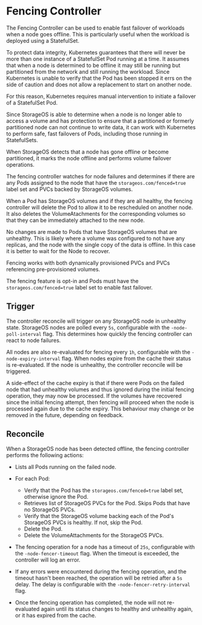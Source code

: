 # Fencing Controller

The Fencing Controller can be used to enable fast failover of workloads when a
node goes offline.  This is particularly useful when the workload is deployed
using a StatefulSet.

To protect data integrity, Kubernetes guarantees that there will never be more
than one instance of a StatefulSet Pod running at a time.  It assumes that when a node is
determined to be offline it may still be running but partitioned from the
network and still running the workload.  Since Kubernetes is unable to verify that the
Pod has been stopped it errs on the side of caution and does not allow a
replacement to start on another node.

For this reason, Kubernetes requires manual intervention to initiate a failover
of a StatefulSet Pod.

Since StorageOS is able to determine when a node is no longer able to access a
volume and has protection to ensure that a partitioned or formerly partitioned
node can not continue to write data, it can work with Kubernetes to perform
safe, fast failovers of Pods, including those running in StatefulSets.

When StorageOS detects that a node has gone offline or become partitioned, it
marks the node offline and performs volume failover operations.

The fencing controller watches for node failures and determines if there are any
Pods assigned to the node that have the `storageos.com/fenced=true` label set
and PVCs backed by StorageOS volumes.

When a Pod has StorageOS volumes and if they are all healthy, the fencing
controller will delete the Pod to allow it to be rescheduled on another node.
It also deletes the VolumeAtachments for the corresponding volumes so that they
can be immediately attached to the new node.

No changes are made to Pods that have StorageOS volumes that are unhealthy.
This is likely where a volume was configured to not have any replicas, and the
node with the single copy of the data is offline.  In this case it is better to
wait for the Node to recover.

Fencing works with both dynamically provisioned PVCs and PVCs referencing
pre-provisioned volumes.

The fencing feature is opt-in and Pods must have the `storageos.com/fenced=true`
label set to enable fast failover.

## Trigger

The controller reconcile will trigger on any StorageOS node in unhealthy state.
StorageOS nodes are polled every `5s`, configurable with the
`-node-poll-interval` flag.  This determines how quickly the fencing controller
can react to node failures.

All nodes are also re-evaluated for fencing every `1h`, configurable with the
`-node-expiry-interval` flag.  When nodes expire from the cache their status is
re-evaluated. If the node is unhealthy, the controller reconcile will be
triggered.

A side-effect of the cache expiry is that if there were Pods on the failed node
that had unhealthy volumes and thus ignored during the initial fencing
operation, they may now be processed.  If the volumes have recovered since the
initial fencing attempt, then fencing will proceed when the node is processed
again due to the cache expiry.  This behaviour may change or be removed in the
future, depending on feedback.

## Reconcile

When a StorageOS node has been detected offline, the fencing controller performs
the following actions:

- Lists all Pods running on the failed node.
- For each Pod:

  - Verify that the Pod has the `storageos.com/fenced=true` label set, otherwise
    ignore the Pod.
  - Retrieves list of StorageOS PVCs for the Pod.  Skips Pods that have no
    StorageOS PVCs.
  - Verify that the StorageOS volume backing each of the Pod's StorageOS PVCs is
    healthy. If not, skip the Pod.
  - Delete the Pod.
  - Delete the VolumeAttachments for the StorageOS PVCs.

- The fencing operation for a node has a timeout of `25s`, configurable with the
  `-node-fencer-timeout` flag.  When the timeout is exceeded, the controller
  will log an error.
- If any errors were encountered during the fencing operation, and the timeout
  hasn't been reached, the operation will be retried after a `5s` delay.  The
  delay is configurable with the `-node-fencer-retry-interval` flag.
- Once the fencing operation has completed, the node will not re-evaluated again
  until its status changes to healthy and unhealthy again, or it has expired
  from the cache.
